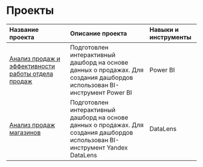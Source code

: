 # Проекты 


| Название проекта | Описание проекта | Навыки и инструменты |
| :--------------- | :--------------- | :--------------- |
| [Анализ продаж и эффективности работы отдела продаж](Power_BI) | Подготовлен интерактивный дашборд на основе данных о продажах. Для создания дашбордов использован BI-инструмент Power BI| Power BI|
| [Анализ продаж магазинов](Datalens) | Подготовлен интерактивный дашборд на основе данных о продажах. Для создания дашбордов использован BI-инструмент Yandex DataLens| DataLens|


